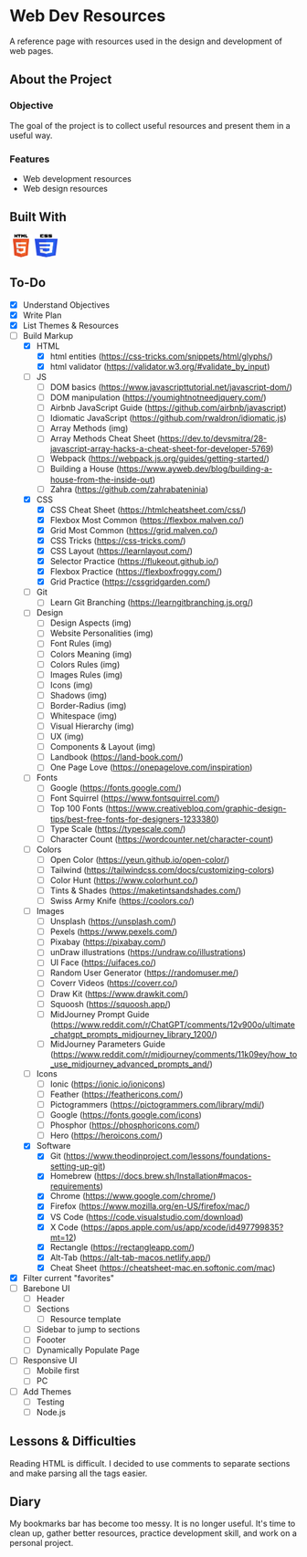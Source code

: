 # Web Dev Resources

A reference page with resources used in the design and development of web pages.

## About the Project

<!-- ### Preview

<div align='center'>
    <img src='./README/project-preview.png'>
</div>

### Live

<a href='http://google.com/'>Google</a> -->

### Objective

The goal of the project is to collect useful resources and present them in a
useful way.

### Features

- Web development resources
- Web design resources
<!-- - Add something
- Edit something
- Remove something
- Allow users to complicate dev's job -->

## Built With

<img src='./README/html5-logo.svg' style='width:40px; height: 40px' >
<img src='./README/css3-logo.svg' style='width:40px; height: 40px' >
<!-- <img src='./README/javascript-logo.svg' style='width:40px; height: 40px' > -->

## To-Do

- [x] Understand Objectives
- [x] Write Plan
- [x] List Themes & Resources
- [ ] Build Markup
  - [x] HTML
    - [x] html entities (https://css-tricks.com/snippets/html/glyphs/)
    - [x] html validator (https://validator.w3.org/#validate_by_input)
  - [ ] JS
    - [ ] DOM basics (https://www.javascripttutorial.net/javascript-dom/)
    - [ ] DOM manipulation (https://youmightnotneedjquery.com/)
    - [ ] Airbnb JavaScript Guide (https://github.com/airbnb/javascript)
    - [ ] Idiomatic JavaScript (https://github.com/rwaldron/idiomatic.js)
    - [ ] Array Methods (img)
    - [ ] Array Methods Cheat Sheet (https://dev.to/devsmitra/28-javascript-array-hacks-a-cheat-sheet-for-developer-5769)
    - [ ] Webpack (https://webpack.js.org/guides/getting-started/)
    - [ ] Building a House (https://www.ayweb.dev/blog/building-a-house-from-the-inside-out)
    - [ ] Zahra (https://github.com/zahrabateninia)
  - [x] CSS
    - [x] CSS Cheat Sheet (https://htmlcheatsheet.com/css/)
    - [x] Flexbox Most Common (https://flexbox.malven.co/)
    - [x] Grid Most Common (https://grid.malven.co/)
    - [x] CSS Tricks (https://css-tricks.com/)
    - [x] CSS Layout (https://learnlayout.com/)
    - [x] Selector Practice (https://flukeout.github.io/)
    - [x] Flexbox Practice (https://flexboxfroggy.com/)
    - [x] Grid Practice (https://cssgridgarden.com/)
  - [ ] Git
    - [ ] Learn Git Branching (https://learngitbranching.js.org/)
  - [ ] Design
    - [ ] Design Aspects (img)
    - [ ] Website Personalities (img)
    - [ ] Font Rules (img)
    - [ ] Colors Meaning (img)
    - [ ] Colors Rules (img)
    - [ ] Images Rules (img)
    - [ ] Icons (img)
    - [ ] Shadows (img)
    - [ ] Border-Radius (img)
    - [ ] Whitespace (img)
    - [ ] Visual Hierarchy (img)
    - [ ] UX (img)
    - [ ] Components & Layout (img)
    - [ ] Landbook (https://land-book.com/)
    - [ ] One Page Love (https://onepagelove.com/inspiration)
  - [ ] Fonts
    - [ ] Google (https://fonts.google.com/)
    - [ ] Font Squirrel (https://www.fontsquirrel.com/)
    - [ ] Top 100 Fonts (https://www.creativebloq.com/graphic-design-tips/best-free-fonts-for-designers-1233380)
    - [ ] Type Scale (https://typescale.com/)
    - [ ] Character Count (https://wordcounter.net/character-count)
  - [ ] Colors
    - [ ] Open Color (https://yeun.github.io/open-color/)
    - [ ] Tailwind (https://tailwindcss.com/docs/customizing-colors)
    - [ ] Color Hunt (https://www.colorhunt.co/)
    - [ ] Tints & Shades (https://maketintsandshades.com/)
    - [ ] Swiss Army Knife (https://coolors.co/)
  - [ ] Images
    - [ ] Unsplash (https://unsplash.com/)
    - [ ] Pexels (https://www.pexels.com/)
    - [ ] Pixabay (https://pixabay.com/)
    - [ ] unDraw illustrations (https://undraw.co/illustrations)
    - [ ] UI Face (https://uifaces.co/)
    - [ ] Random User Generator (https://randomuser.me/)
    - [ ] Coverr Videos (https://coverr.co/)
    - [ ] Draw Kit (https://www.drawkit.com/)
    - [ ] Squoosh (https://squoosh.app/)
    - [ ] MidJourney Prompt Guide (https://www.reddit.com/r/ChatGPT/comments/12v900o/ultimate_chatgpt_prompts_midjourney_library_1200/)
    - [ ] MidJourney Parameters Guide (https://www.reddit.com/r/midjourney/comments/11k09ey/how_to_use_midjourney_advanced_prompts_and/)
  - [ ] Icons
    - [ ] Ionic (https://ionic.io/ionicons)
    - [ ] Feather (https://feathericons.com/)
    - [ ] Pictogrammers (https://pictogrammers.com/library/mdi/)
    - [ ] Google (https://fonts.google.com/icons)
    - [ ] Phosphor (https://phosphoricons.com/)
    - [ ] Hero (https://heroicons.com/)
  - [x] Software
    - [x] Git (https://www.theodinproject.com/lessons/foundations-setting-up-git)
    - [x] Homebrew (https://docs.brew.sh/Installation#macos-requirements)
    - [x] Chrome (https://www.google.com/chrome/)
    - [x] Firefox (https://www.mozilla.org/en-US/firefox/mac/)
    - [x] VS Code (https://code.visualstudio.com/download)
    - [x] X Code (https://apps.apple.com/us/app/xcode/id497799835?mt=12)
    - [x] Rectangle (https://rectangleapp.com/)
    - [x] Alt-Tab (https://alt-tab-macos.netlify.app/)
    - [x] Cheat Sheet (https://cheatsheet-mac.en.softonic.com/mac)
- [x] Filter current "favorites"
- [ ] Barebone UI
  - [ ] Header
  - [ ] Sections
    - [ ] Resource template
  - [ ] Sidebar to jump to sections
  - [ ] Foooter
  - [ ] Dynamically Populate Page
- [ ] Responsive UI
  - [ ] Mobile first
  - [ ] PC
- [ ] Add Themes
  - [ ] Testing
  - [ ] Node.js

## Lessons & Difficulties

Reading HTML is difficult. I decided to use comments to separate sections
and make parsing all the tags easier.

## Diary

My bookmarks bar has become too messy. It is no longer useful. It's time
to clean up, gather better resources, practice development skill, and
work on a personal project.
